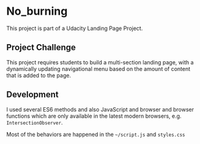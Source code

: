 # No_burning
This project is part of a Udacity Landing Page Project. 

## Project Challenge
This project requires students to build a multi-section landing page, with a dynamically updating navigational menu based on the amount of content that is added to the page.

## Development
I used several ES6 methods and also JavaScript and browser and browser functions which are
only available in the latest modern browsers, e.g. `IntersectionObserver`.

Most of the behaviors are happened in the `~/script.js` and `styles.css` 
